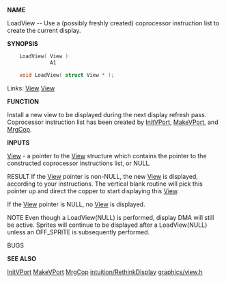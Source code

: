 
**NAME**

LoadView -- Use a (possibly freshly created) coprocessor instruction
list to create the current display.

**SYNOPSIS**

```c
    LoadView( View )
              A1

    void LoadView( struct View * );

```
Links: [View](_00B8.md) [View](_00B8.md) 

**FUNCTION**

Install a new view to be displayed during the next display
refresh pass.
Coprocessor instruction list has been created by
[InitVPort](InitVPort.md), [MakeVPort](MakeVPort.md), and [MrgCop](MrgCop.md).

**INPUTS**

[View](_00B8.md) - a pointer to the [View](_00B8.md) structure which contains the
pointer to the constructed coprocessor instructions list, or NULL.

RESULT
If the [View](_00B8.md) pointer is non-NULL, the new [View](_00B8.md) is displayed,
according to your instructions.  The vertical blank routine
will pick this pointer up and direct the copper to start
displaying this [View](_00B8.md).

If the [View](_00B8.md) pointer is NULL, no [View](_00B8.md) is displayed.

NOTE
Even though a LoadView(NULL) is performed, display DMA will still be
active.  Sprites will continue to be displayed after a LoadView(NULL)
unless an OFF_SPRITE is subsequently performed.

BUGS

**SEE ALSO**

[InitVPort](InitVPort.md) [MakeVPort](MakeVPort.md) [MrgCop](MrgCop.md) [intuition/RethinkDisplay](../intuition/RethinkDisplay.md)
[graphics/view.h](_00B8.md)
